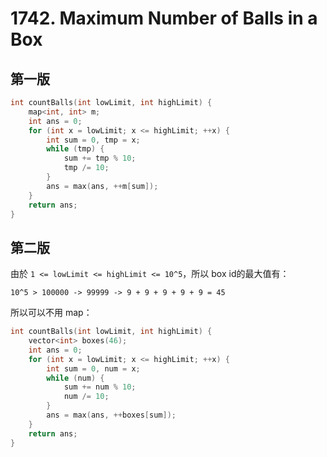 # 1742. Maximum Number of Balls in a Box

## 第一版

```cpp
int countBalls(int lowLimit, int highLimit) {
    map<int, int> m;
    int ans = 0;
    for (int x = lowLimit; x <= highLimit; ++x) {
        int sum = 0, tmp = x;
        while (tmp) {
            sum += tmp % 10;
            tmp /= 10;
        }
        ans = max(ans, ++m[sum]);
    }
    return ans;
}
```

## 第二版

由於 ```1 <= lowLimit <= highLimit <= 10^5```，所以 box id的最大值有：

```10^5 > 100000 -> 99999 -> 9 + 9 + 9 + 9 + 9 = 45```

所以可以不用 map：

```cpp
int countBalls(int lowLimit, int highLimit) {
    vector<int> boxes(46);
    int ans = 0;
    for (int x = lowLimit; x <= highLimit; ++x) {
        int sum = 0, num = x;
        while (num) {
            sum += num % 10;
            num /= 10;
        }
        ans = max(ans, ++boxes[sum]);
    }
    return ans;
}
```
